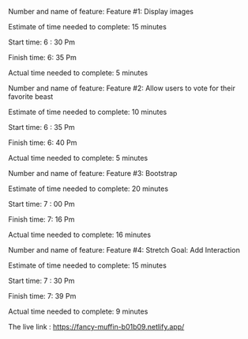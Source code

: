 Number and name of feature: Feature #1: Display images

Estimate of time needed to complete: 15 minutes

Start time: 6 : 30 Pm

Finish time: 6: 35 Pm

Actual time needed to complete: 5 minutes



Number and name of feature: Feature #2: Allow users to vote for their favorite beast

Estimate of time needed to complete: 10 minutes

Start time: 6 : 35 Pm

Finish time: 6: 40 Pm

Actual time needed to complete: 5 minutes


Number and name of feature: Feature #3: Bootstrap

Estimate of time needed to complete: 20 minutes

Start time: 7 : 00 Pm

Finish time: 7: 16 Pm

Actual time needed to complete: 16 minutes

Number and name of feature: Feature #4: Stretch Goal: Add Interaction

Estimate of time needed to complete: 15 minutes

Start time: 7 : 30 Pm

Finish time: 7: 39 Pm

Actual time needed to complete: 9 minutes



The live link : https://fancy-muffin-b01b09.netlify.app/
